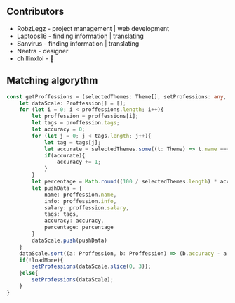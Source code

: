 ## Contributors
* RobzLegz - project management | web development
* Laptops16 - finding information | translating
* Sanvirus - finding information | translating
* Neetra - designer
* chillinxlol - 👀

## Matching algorythm
```ts
const getProffessions = (selectedThemes: Theme[], setProfessions: any, loadMore: boolean) => {
    let dataScale: Proffession[] = [];
    for (let i = 0; i < proffessions.length; i++){
        let proffession = proffessions[i];
        let tags = proffession.tags;
        let accuracy = 0;
        for (let j = 0; j < tags.length; j++){
            let tag = tags[j];
            let accurate = selectedThemes.some((t: Theme) => t.name === tag);
            if(accurate){
                accuracy += 1;
            }
        }
        let percentage = Math.round((100 / selectedThemes.length) * accuracy).toString();
        let pushData = {
            name: proffession.name,
            info: proffession.info,
            salary: proffession.salary,
            tags: tags,
            accuracy: accuracy,
            percentage: percentage
        }
        dataScale.push(pushData)
    }
    dataScale.sort((a: Proffession, b: Proffession) => (b.accuracy - a.accuracy));
    if(!loadMore){
        setProfessions(dataScale.slice(0, 3));
    }else{
        setProfessions(dataScale);
    }
}
```
